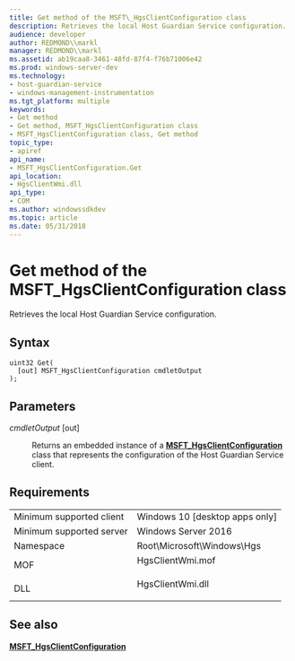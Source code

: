 ```yaml
---
title: Get method of the MSFT\_HgsClientConfiguration class
description: Retrieves the local Host Guardian Service configuration.
audience: developer
author: REDMOND\\markl
manager: REDMOND\\markl
ms.assetid: ab19caa8-3461-48fd-87f4-f76b71006e42
ms.prod: windows-server-dev
ms.technology:
- host-guardian-service
- windows-management-instrumentation
ms.tgt_platform: multiple
keywords:
- Get method
- Get method, MSFT_HgsClientConfiguration class
- MSFT_HgsClientConfiguration class, Get method
topic_type:
- apiref
api_name:
- MSFT_HgsClientConfiguration.Get
api_location:
- HgsClientWmi.dll
api_type:
- COM
ms.author: windowssdkdev
ms.topic: article
ms.date: 05/31/2018
---
```


# Get method of the MSFT\_HgsClientConfiguration class

Retrieves the local Host Guardian Service configuration.

## Syntax


```mof
uint32 Get(
  [out] MSFT_HgsClientConfiguration cmdletOutput
);
```



## Parameters

<dl> <dt>

*cmdletOutput* \[out\]
</dt> <dd>

Returns an embedded instance of a [**MSFT\_HgsClientConfiguration**](msft-hgsclientconfiguration.md) class that represents the configuration of the Host Guardian Service client.

</dd> </dl>

## Requirements



|                                     |                                                                                             |
|-------------------------------------|---------------------------------------------------------------------------------------------|
| Minimum supported client<br/> | Windows 10 \[desktop apps only\]<br/>                                                 |
| Minimum supported server<br/> | Windows Server 2016<br/>                                                              |
| Namespace<br/>                | Root\\Microsoft\\Windows\\Hgs<br/>                                                    |
| MOF<br/>                      | <dl> <dt>HgsClientWmi.mof</dt> </dl> |
| DLL<br/>                      | <dl> <dt>HgsClientWmi.dll</dt> </dl> |



## See also

<dl> <dt>

[**MSFT\_HgsClientConfiguration**](msft-hgsclientconfiguration.md)
</dt> </dl>

 

 





